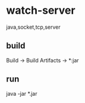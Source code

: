 # watch-server
java,socket,tcp,server

## build 

Build -> Build Artifacts -> *:jar 

## run 

java -jar *.jar


